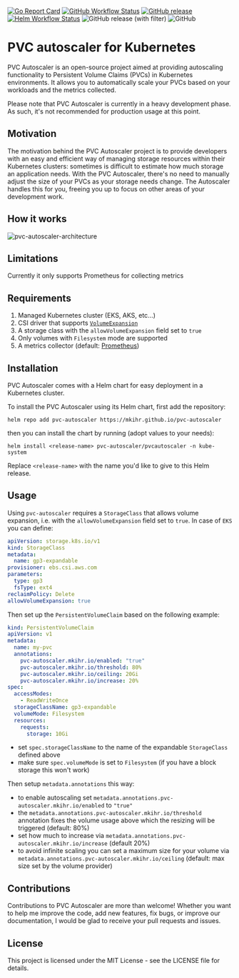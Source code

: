 [![Go Report Card](https://goreportcard.com/badge/github.com/mkihr/pvc-autoscaler)](https://goreportcard.com/report/github.com/mkihr/pvc-autoscaler)
[![GitHub Workflow Status](https://img.shields.io/github/actions/workflow/status/mkihr/pvc-autoscaler/go.yaml?logo=go)](https://github.com/mkihr/pvc-autoscaler/actions)
[![GitHub release](https://img.shields.io/github/v/release/mkihr/pvc-autoscaler?logo=github)](https://github.com/mkihr/pvc-autoscaler/releases)
[![Helm Workflow Status](https://img.shields.io/github/actions/workflow/status/mkihr/pvc-autoscaler/helm-release.yaml?logo=helm&label=Helm)](https://github.com/mkihr/pvc-autoscaler/actions)
![GitHub release (with filter)](https://img.shields.io/github/v/release/mkihr/pvc-autoscaler?filter=pvcautoscaler-*&logo=Helm&label=Helm%20release)
![GitHub](https://img.shields.io/github/license/mkihr/pvc-autoscaler)

# PVC autoscaler for Kubernetes

PVC Autoscaler is an open-source project aimed at providing autoscaling functionality to Persistent Volume Claims (PVCs) in Kubernetes environments. It allows you to automatically scale your PVCs based on your workloads and the metrics collected.

Please note that PVC Autoscaler is currently in a heavy development phase. As such, it's not recommended for production usage at this point.

## Motivation

The motivation behind the PVC Autoscaler project is to provide developers with an easy and efficient way of managing storage resources within their Kubernetes clusters: sometimes is difficult to estimate how much storage an application needs. With the PVC Autoscaler, there's no need to manually adjust the size of your PVCs as your storage needs change. The Autoscaler handles this for you, freeing you up to focus on other areas of your development work.

## How it works

![pvc-autoscaler-architecture](https://raw.githubusercontent.com/mkihr/pvc-autoscaler/main/docs/pvc-autoscaler-architecture.svg)

## Limitations

Currently it only supports Prometheus for collecting metrics

## Requirements

1. Managed Kubernetes cluster (EKS, AKS, etc...)
2. CSI driver that supports [`VolumeExpansion`](https://kubernetes.io/docs/concepts/storage/persistent-volumes/#csi-volume-expansion)
3. A storage class with the `allowVolumeExpansion` field set to `true`
4. Only volumes with `Filesystem` mode are supported
5. A metrics collector (default: [Prometheus](https://github.com/prometheus-community/helm-charts))

## Installation

PVC Autoscaler comes with a Helm chart for easy deployment in a Kubernetes cluster.

To install the PVC Autoscaler using its Helm chart, first add the repository:

```console
helm repo add pvc-autoscaler https://mkihr.github.io/pvc-autoscaler
```

then you can install the chart by running (adopt values to your needs):

```console
helm install <release-name> pvc-autoscaler/pvcautoscaler -n kube-system
```

Replace `<release-name>` with the name you'd like to give to this Helm release.

## Usage

Using `pvc-autoscaler` requires a `StorageClass` that allows volume expansion, i.e. with the `allowVolumeExpansion` field set to `true`. In case of `EKS` you can define:

```yaml
apiVersion: storage.k8s.io/v1
kind: StorageClass
metadata:
  name: gp3-expandable
provisioner: ebs.csi.aws.com
parameters:
  type: gp3
  fsType: ext4
reclaimPolicy: Delete
allowVolumeExpansion: true
```

Then set up the `PersistentVolumeClaim` based on the following example:

```yaml
kind: PersistentVolumeClaim
apiVersion: v1
metadata:
  name: my-pvc
  annotations:
    pvc-autoscaler.mkihr.io/enabled: "true"
    pvc-autoscaler.mkihr.io/threshold: 80%
    pvc-autoscaler.mkihr.io/ceiling: 20Gi
    pvc-autoscaler.mkihr.io/increase: 20%
spec:
  accessModes:
    - ReadWriteOnce
  storageClassName: gp3-expandable
  volumeMode: Filesystem
  resources:
    requests:
      storage: 10Gi
```

* set `spec.storageClassName` to the name of the expandable `StorageClass` defined above
* make sure `spec.volumeMode` is set to `Filesystem` (if you have a block storage this won't work)

Then setup `metadata.annotations` this way:

* to enable autoscaling set `metadata.annotations.pvc-autoscaler.mkihr.io/enabled` to `"true"`
* the `metadata.annotations.pvc-autoscaler.mkihr.io/threshold` annotation fixes the volume usage above which the resizing will be triggered (default: 80%)
* set how much to increase via `metadata.annotations.pvc-autoscaler.mkihr.io/increase` (default 20%)
* to avoid infinite scaling you can set a maximum size for your volume via `metadata.annotations.pvc-autoscaler.mkihr.io/ceiling` (default: max size set by the volume provider)

## Contributions

Contributions to PVC Autoscaler are more than welcome! Whether you want to help me improve the code, add new features, fix bugs, or improve our documentation, I would be glad to receive your pull requests and issues.

## License

This project is licensed under the MIT License - see the LICENSE file for details.
